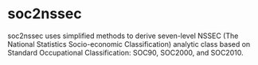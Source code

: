 # soc2nssec
soc2nssec  uses simplified methods to derive seven-level NSSEC (The National Statistics Socio-economic Classification) analytic class based on Standard Occupational Classification: SOC90, SOC2000, and SOC2010. 
